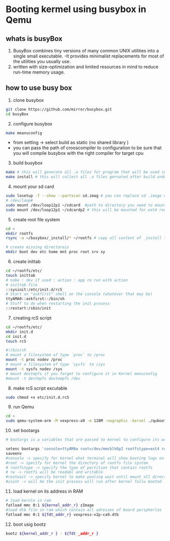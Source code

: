 # Booting kermel using busybox in Qemu 

## whats is busyBox 
1. BusyBox combines tiny versions of many common UNIX utilities into a single small executable. -It provides minimalist replacements for most of the utilities you usually use.
2. written with size-optimization and limited resources in mind to reduce run-time memory usage.

## how to use busy box 
1. clone busybox 
```bash 
git clone https://github.com/mirror/busybox.git
cd busyBox 
```
2. configure busybox 
```bash 
make meanuconfig 
```
* from setting -> select build as static (no shared library )
* you can pass the path of crooscompiler to configuration to be sure that you will compile busybox with the right compiler for target cpu 

3. build busybox 
```bash 
make # this will generate all .o files for program that will be used in your image 
make install # this will collect all .o files gernated after build under one directory _install 
```

4. mount your sd card 
```bash 
sudo losetup -f --show --partscan sd.imag # you can replace sd .image with its path 
# /dev/loop#
sudo mount /dev/loop12p1 ~/sdcard  #path to directory you need to mount this partion of sd card on it "this will be mounted for boot partiotion "
sudo mount /dev/loop12p1 ~/sdcardp2 # this will be mounted for ext4 rootfs  partiotion 
```
5. create root file system 
```bash 
cd ~ 
mkdir rootfs 
rsync -a ~/busybox/_install/* ~/rootfs # copy all content of _install to rootfs 

# create missing directoreis 
mkdir boot dev etc home mnt proc root srv sy

```
6. create inittab 
```bash 
cd ~/rootfs/etc/
touch inittab 
# nobe : dev if used : action : app ro run with action
# inittab file 
::sysinit:/etc/init.d/rcS
# Start an "askfirst" shell on the console (whatever that may be)
ttyAMA0::askfirst:-/bin/sh
# Stuff to do when restarting the init process
::restart:/sbin/init
```
7. creating rcS script 
```bash 
cd ~/rootfs/etc/
mkdir init.d
cd init.d 
touch rcS 

#!/bin/sh
# mount a filesystem of type `proc` to /proc
mount -t proc nodev /proc
# mount a filesystem of type `sysfs` to /sys
mount -t sysfs nodev /sys
# mount devtmpfs if you forget to configure it in Kernel menuconfig
#mount -t devtmpfs devtempfs /dev
```
8. make rcS script excutable
```bash 
sudo chmod +x etc/init.d.rcS 
```
9. run Qemu 
```bash 
cd ~ 
sudo qemu-system-arm -M vexpress-a9 -m 128M -nographic -kernel ./quboot/u-boot -sd ~/gitrepos/EmbeddedLinux/manulecustomization/sd.img
```
10. set bootargs 
```bash 
# bootargs is a variables that are passed to kernel to configure its work in kernel start operation 

setenc bootargs 'console=ttyAMAo root=/dev/mmcblk0p2 rootfstype=ext4 rw rootwait init=/sbin/init'
saveenv 
#console -> specify for kernel what terminal will show booting logs on it 
#root -> specify for kernel the directory of rootfs file system 
# rootfstype -> specify the type of partition that contain rootfs 
# rw -> rootfs will be readabl and writable 
#rootwait -> specify kernel to make pooling wait until mount all directories of rootfs 
#inint -> will be the init process will run after kernel fullu booted '
```
11. load kernel on its address in RAM 
```bash 
# load kernle in ram 
fatload mmc 0:1 ${kernel_addr_r} zImage 
#load dtb file in ram which contain all adresses of board peripherlas 
fatload mmc 0:1 ${fdt_addr_r} vexpress-v2p-ca9.dtb
```
12. boot usig bootz 
```bash 
bootz ${kernel_addr_r } - ${fdt _addr_r }
```

